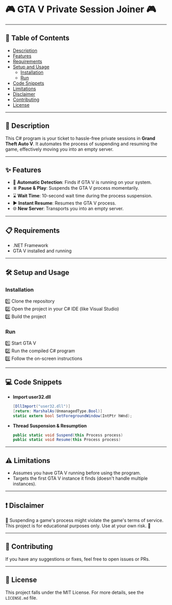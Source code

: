 # 🎮 GTA V Private Session Joiner 🎮

---

## 📌 Table of Contents

- [Description](#-description)
- [Features](#-features)
- [Requirements](#-requirements)
- [Setup and Usage](#-setup-and-usage)
  - [Installation](#installation)
  - [Run](#run)
- [Code Snippets](#-code-snippets)
- [Limitations](#-limitations)
- [Disclaimer](#-disclaimer)
- [Contributing](#-contributing)
- [License](#-license)

---

## 🌟 Description

This C# program is your ticket to hassle-free private sessions in **Grand Theft Auto V**. It automates the process of suspending and resuming the game, effectively moving you into an empty server.

---

## ✨ Features

- 🎯 **Automatic Detection**: Finds if GTA V is running on your system.
- ⏸️ **Pause & Play**: Suspends the GTA V process momentarily.
- ⌛ **Wait Time**: 10-second wait time during the process suspension.
- ▶️ **Instant Resume**: Resumes the GTA V process.
- 🌐 **New Server**: Transports you into an empty server.

---

## 📋 Requirements

- .NET Framework
- GTA V installed and running

---

## 🛠️ Setup and Usage

### Installation

1️⃣ Clone the repository  
2️⃣ Open the project in your C# IDE (like Visual Studio)  
3️⃣ Build the project  

### Run

1️⃣ Start GTA V  
2️⃣ Run the compiled C# program  
3️⃣ Follow the on-screen instructions  

---

## 💻 Code Snippets

- **Import user32.dll**
    ```csharp
    [DllImport("user32.dll")]
    [return: MarshalAs(UnmanagedType.Bool)]
    static extern bool SetForegroundWindow(IntPtr hWnd);
    ```

- **Thread Suspension & Resumption**
    ```csharp
    public static void Suspend(this Process process)
    public static void Resume(this Process process)
    ```

---

## ⚠️ Limitations

- Assumes you have GTA V running before using the program.
- Targets the first GTA V instance it finds (doesn't handle multiple instances).

---

## ❗ Disclaimer

🛑 Suspending a game's process might violate the game's terms of service. This project is for educational purposes only. Use at your own risk. 🛑

---

## 🤝 Contributing

If you have any suggestions or fixes, feel free to open issues or PRs.

---

## 📝 License

This project falls under the MIT License. For more details, see the `LICENSE.md` file.

